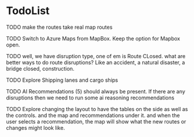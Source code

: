 # TodoList

TODO make the routes take real map routes

TODO Switch to Azure Maps from MapBox. Keep the option for Mapbox open.

TODO well, we have disruption type, one of em is Route CLosed. what are better ways to do route disruptions? Like an accident, a natural disaster, a bridge closed, construction.

TODO Explore Shipping lanes and cargo ships

TODO AI Recommendations (5) should always be present. If there are any disruptions then we need to run some ai reasoning recommendations

TODO Explore changing the layout to have the tables on the side as well as the controls. and the map and recommendations under it. and when the user selects a recommendation, the map will show what the new routes or changes might look like.
